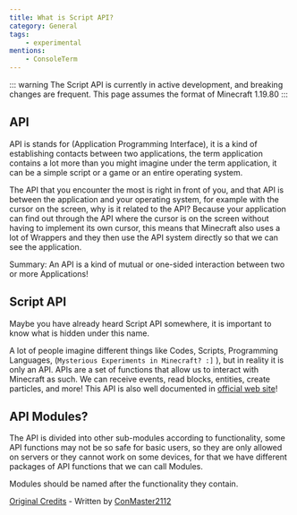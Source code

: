```yaml
---
title: What is Script API?
category: General
tags:
    - experimental
mentions:
    - ConsoleTerm
---
```


::: warning
The Script API is currently in active development, and breaking changes are frequent. This page assumes the format of Minecraft 1.19.80
:::

## API
API is stands for (Application Programming Interface), it is a kind of establishing contacts between two applications, the term application contains a lot more than you might imagine under the term application, it can be a simple script or a game or an entire operating system.

The API that you encounter the most is right in front of you, and that API is between the application and your operating system, for example with the cursor on the screen, why is it related to the API? Because your application can find out through the API where the cursor is on the screen without having to implement its own cursor, this means that Minecraft also uses a lot of Wrappers and they then use the API system directly so that we can see the application.

Summary: An API is a kind of mutual or one-sided interaction between two or more Applications!

## Script API

Maybe you have already heard Script API somewhere, it is important to know what is hidden under this name.

A lot of people imagine different things like Codes, Scripts, Programming Languages, (`Mysterious Experiments in Minecraft? :]` ), but in reality it is only an API. APIs are a set of functions that allow us to interact with Minecraft as such. We can receive events, read blocks, entities, create particles, and more! This API is also well documented in [official web site](https://learn.microsoft.com/en-us/minecraft/creator/scriptapi/minecraft/server/minecraft-server)!

## API Modules?

The API is divided into other sub-modules according to functionality, some API functions may not be so safe for basic users, so they are only allowed on servers or they cannot work on some devices, for that we have different packages of API functions that we can call Modules.

Modules should be named after the functionality they contain.

[Original Credits](https://github.com/JaylyDev/ScriptAPI/tree/main/docs/MinecraftApi#readme) - Written by [ConMaster2112](https://github.com/ConsoleTerm)